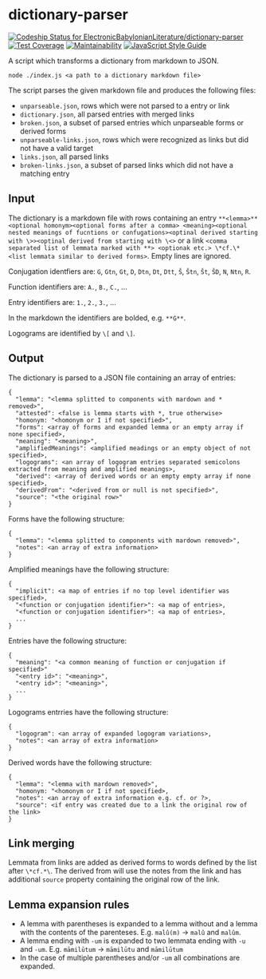 # dictionary-parser

[![Codeship Status for ElectronicBabylonianLiterature/dictionary-parser](https://app.codeship.com/projects/b1517250-34cc-0136-b3a0-0a4605642058/status?branch=master)](https://app.codeship.com/projects/289131)
[![Test Coverage](https://api.codeclimate.com/v1/badges/abcdddb5856e9c92135d/test_coverage)](https://codeclimate.com/github/ElectronicBabylonianLiterature/dictionary-parser/test_coverage)
[![Maintainability](https://api.codeclimate.com/v1/badges/abcdddb5856e9c92135d/maintainability)](https://codeclimate.com/github/ElectronicBabylonianLiterature/dictionary-parser/maintainability)
[![JavaScript Style Guide](https://img.shields.io/badge/code_style-standard-brightgreen.svg)](https://standardjs.com)

A script which transforms a dictionary from markdown to JSON.

```
node ./index.js <a path to a dictionary markdown file>
```

The script parses the given markdown file and produces the following files:
- `unparseable.json`, rows which were not parsed to a entry or link
- `dictionary.json`, all parsed entries with merged links
- `broken.json`, a subset of parsed entries which unparseable forms or derived forms
- `unparseable-links.json`, rows which were recognized as links but did not have a valid target
- `links.json`, all parsed links
- `broken-links.json`, a subset of parsed links which did not have a matching entry

## Input

The dictionary is a markdown file with rows containing an entry `**<lemma>** <optional homonym><optional forms after a comma> <meaning><optional nested meanings of fucntions or confugations><optinal derived starting with \>><optinal derived from starting with \<>` or a link `<comma separated list of lemmata marked with **> <optionak etc.> \*cf.\* <list lemmata similar to derived forms>`. Empty lines are ignored.

Conjugation identfiers are: `G`, `Gtn`, `Gt`, `D`, `Dtn`, `Dt`, `Dtt`, `Š`, `Štn`, `Št`, `ŠD`, `N`, `Ntn`, `R`.

Function identifiers are: `A.`, `B.`,  `C.`, ...

Entry identifiers are: `1.`, `2.`,  `3.`, ...

In the markdown the identifiers are bolded, e.g. `**G**`.

Logograms are identified by `\[` and `\]`.


## Output

The dictionary is parsed to a JSON file containing an array of entries:
```
{
  "lemma": "<lemma splitted to components with mardown and * removed>",
  "attested": <false is lemma starts with *, true otherwise>
  "homonym: "<homonym or I if not specified>",
  "forms": <array of forms and expanded lemma or an empty array if none specified>,
  "meaning": "<meaning>",
  "amplifiedMeanings": <amplified meadings or an empty object of not specified>,
  "logograms": <an array of logogram entries separated semicolons extracted from meaning and amplified meanings>,
  "derived": <array of derived words or an empty empty array if none specified>,
  "derivedFrom": "<derived from or null is not specified>",
  "source": "<the original row>"
}
```

Forms have the following structure:
```
{
  "lemma": "<lemma splitted to components with mardown removed>",
  "notes": <an array of extra information>
}
```

Amplified meanings have the following structure:
```
{
  "implicit": <a map of entries if no top level identifier was specified>,
  "<function or conjugation identifier>": <a map of entries>,
  "<function or conjugation identifier>": <a map of entries>,
  ...
}
```

Entries have the following structure:
```
{
  "meaning": "<a common meaning of function or conjugation if specified>"
  "<entry id>": "<meaning>",
  "<entry id>": "<meaning>",
  ...
}
```

Logograms entrries have the following structure:
```
{
  "logogram": <an array of expanded logogram variations>,
  "notes": <an array of extra information>
}
```

Derived words have the following structure:
```
{
  "lemma": "<lemma with mardown removed>",
  "homonym: "<homonym or I if not specified>,
  "notes": <an array of extra information e.g. cf. or ?>,
  "source": <if entry was created due to a link the original row of the link>
}
```

## Link merging

Lemmata from links are added as derived forms to words defined by the list after `\*cf.*\`. The derived from will use the notes from the link and has additional `source` property containing the original row of the link.

## Lemma expansion rules

* A lemma with parentheses is expanded to a lemma without and a lemma with the contents of the parenteses. E.g. `malû(m)` -> `malû` and `malûm`.
* A lemma ending with `-um` is expanded to two lemmata ending with `-u` and `-um`. E.g. `māmilūtum` -> `māmilūtu` and `māmilūtum`
* In the case of multiple parentheses and/or `-um` all combinations are expanded.
